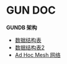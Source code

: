 # GUN DOC

**GUNDB 架构**

* [数据结构表](/src/gun/datastructure.md)
* [数据结构表2](/src/gun/datastructure2.md)
* [Ad Hoc Mesh 网络](/src/gun/mesh.md)
